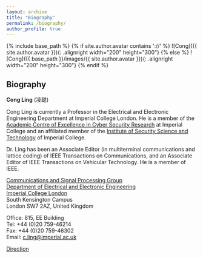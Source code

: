 ```yaml
---
layout: archive
title: "Biography"
permalink: /biography/
author_profile: true
---
```


{% include base_path %}
{% if site.author.avatar contains '://' %}
![Cong]({{ site.author.avatar }}){: .alignright width="200" height="300"}
{% else %}
![Cong]({{ base_path }}/images/{{ site.author.avatar }}){: .alignright width="200" height="300"}
{% endif %}

## Biography

**Cong Ling** (凌聪)  

Cong Ling is currently a Professor in the Electrical and Electronic Engineering Department at Imperial College London. He is a member of the [Academic Centre of Excellence in Cyber Security Research](http://www3.imperial.ac.uk/securesoftwaresystems) at Imperial College and an affiliated member of the [Institute of Security Science and Technology](http://www3.imperial.ac.uk/securityinstitute) of Imperial College.

Dr. Ling has been an Associate Editor (in multiterminal communications and lattice coding) of IEEE Transactions on Communications, and an Associate Editor of IEEE Transactions on Vehicular Technology. He is a member of IEEE.

[Communications and Signal Processing Group](http://www3.imperial.ac.uk/commssigproc)  
[Department of Electrical and Electronic Engineering](http://www3.imperial.ac.uk/electricalengineering)  
[Imperial College London](http://www3.imperial.ac.uk/)  
South Kensington Campus  
London SW7 2AZ, United Kingdom

Office: 815, EE Building  
Tel: +44 (0)20 759-46214  
Fax: +44 (0)20 759-46302  
Email: [c.ling@imperial.ac.uk](mailto:c.ling@imperial.ac.uk)

[Direction](http://www.imperial.ac.uk/visit/campuses/south-kensington/)



